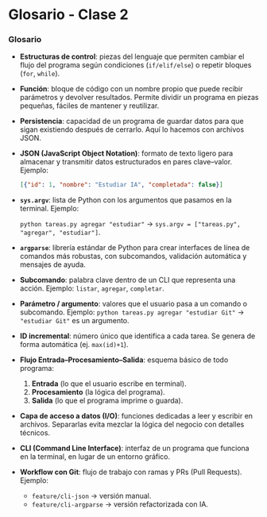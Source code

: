 # Glosario - Clase 2

### Glosario

- **Estructuras de control**: piezas del lenguaje que permiten cambiar el flujo del programa según condiciones (`if/elif/else`) o repetir bloques (`for`, `while`).
- **Función**: bloque de código con un nombre propio que puede recibir parámetros y devolver resultados. Permite dividir un programa en piezas pequeñas, fáciles de mantener y reutilizar.
- **Persistencia**: capacidad de un programa de guardar datos para que sigan existiendo después de cerrarlo. Aquí lo hacemos con archivos JSON.
- **JSON (JavaScript Object Notation)**: formato de texto ligero para almacenar y transmitir datos estructurados en pares clave–valor. Ejemplo:
    
    ```json
    [{"id": 1, "nombre": "Estudiar IA", "completada": false}]
    
    ```
    
- **`sys.argv`**: lista de Python con los argumentos que pasamos en la terminal. Ejemplo:
    
    `python tareas.py agregar "estudiar"` → `sys.argv = ["tareas.py", "agregar", "estudiar"]`.
    
- **`argparse`**: librería estándar de Python para crear interfaces de línea de comandos más robustas, con subcomandos, validación automática y mensajes de ayuda.
- **Subcomando**: palabra clave dentro de un CLI que representa una acción. Ejemplo: `listar`, `agregar`, `completar`.
- **Parámetro / argumento**: valores que el usuario pasa a un comando o subcomando. Ejemplo: `python tareas.py agregar "estudiar Git"` → `"estudiar Git"` es un argumento.
- **ID incremental**: número único que identifica a cada tarea. Se genera de forma automática (ej. `max(id)+1`).
- **Flujo Entrada–Procesamiento–Salida**: esquema básico de todo programa:
    1. **Entrada** (lo que el usuario escribe en terminal).
    2. **Procesamiento** (la lógica del programa).
    3. **Salida** (lo que el programa imprime o guarda).
- **Capa de acceso a datos (I/O)**: funciones dedicadas a leer y escribir en archivos. Separarlas evita mezclar la lógica del negocio con detalles técnicos.
- **CLI (Command Line Interface)**: interfaz de un programa que funciona en la terminal, en lugar de un entorno gráfico.
- **Workflow con Git**: flujo de trabajo con ramas y PRs (Pull Requests). Ejemplo:
    - `feature/cli-json` → versión manual.
    - `feature/cli-argparse` → versión refactorizada con IA.